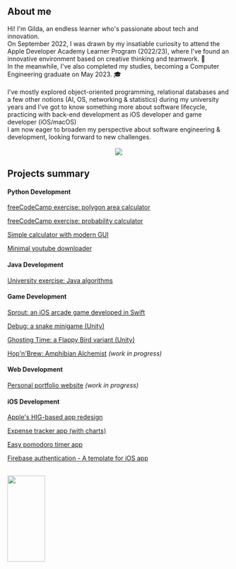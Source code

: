 <h2>About me</h2>
Hi! I'm Gilda, an endless learner who's passionate about tech and innovation.
<br>On September 2022, I was drawn by my insatiable curiosity to attend the Apple Developer Academy Learner Program (2022/23), where I've found an innovative environment based on creative thinking and teamwork. 🍎 <br>In the meanwhile, I've also completed my studies, becoming a Computer Engineering graduate on May 2023. 🎓
<br><br>I've mostly explored object-oriented programming, relational databases and a few other notions (AI, OS, networking & statistics) during my university years and I've got to know something more about software lifecycle, practicing with back-end development as iOS developer and game developer (iOS/macOS)
<br>I am now eager to broaden my perspective about software engineering & development, looking forward to new challenges.
<br><br>

<div align="center">  
  <img src="https://github-readme-activity-graph.vercel.app/graph?username=gperretta&bg_color=0d1117&color=ffffff&line=00b3ff&point=f9fafa&area=true&hide_border=true" /> 
</div> 

<h2>Projects summary</h2>

<h4>Python Development</h4>

[freeCodeCamp exercise: polygon area calculator](https://github.com/gperretta/boilerplate-polygon-area-calculator)

[freeCodeCamp exercise: probability calculator](https://github.com/gperretta/boilerplate-probability-calculator)

[Simple calculator with modern GUI](https://github.com/gperretta/python-calculator)

[Minimal youtube downloader](https://github.com/gperretta/easy-youtube-downloader)

<h4>Java Development</h4>

[University exercise: Java algorithms](https://github.com/gperretta/java-algorithms)

<h4>Game Development</h4>

[Sprout: an iOS arcade game developed in Swift](https://github.com/gperretta/AlgaExperience)

[Debug: a snake minigame (Unity)](https://github.com/gperretta/snake-minigame-unity)

[Ghosting Time: a Flappy Bird variant (Unity)](https://github.com/gperretta/ghosting-time)

[Hop'n'Brew: Amphibian Alchemist](https://github.com/gperretta/hop-n-brew) <i>(work in progress)</i>

<h4>Web Development</h4>

[Personal portfolio website](https://github.com/gperretta/gperretta.github.io) <i>(work in progress)</i>


<h4>iOS Development</h4>

[Apple's HIG-based app redesign](https://github.com/gperretta/unicocampania-redesign)

[Expense tracker app (with charts)](https://github.com/gperretta/expense-tracker-ios)

[Easy pomodoro timer app](https://github.com/gperretta/pomodoro-timer-ios)

[Firebase authentication - A template for iOS app](https://github.com/gperretta/firebase-authentication-ios)


<br>
<div align="left">  
  <img width="41%" height="195px" src="https://github-readme-stats.vercel.app/api/top-langs/?username=gperretta&layout=compact&hide_border=true&title_color=ffffff&text_color=2eabfa&bg_color=0d1117" />
</div> 

